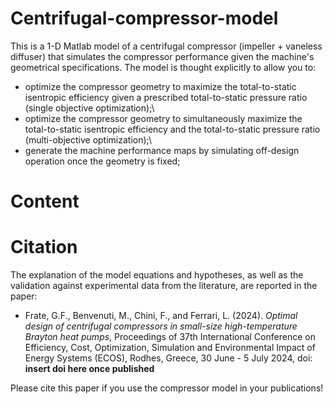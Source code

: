 # Centrifugal-compressor-model
This is a 1-D Matlab model of a centrifugal compressor (impeller + vaneless diffuser) that simulates the compressor performance given the machine's geometrical specifications.
The model is thought explicitly to allow you to:
- optimize the compressor geometry to maximize the total-to-static isentropic efficiency given a prescribed total-to-static pressure ratio (single objective optimization);\
- optimize the compressor geometry to simultaneously maximize the total-to-static isentropic efficiency and the total-to-static pressure ratio (multi-objective optimization);\
- generate the machine performance maps by simulating off-design operation once the geometry is fixed;

# Content

# Citation
The explanation of the model equations and hypotheses, as well as the validation against experimental data from the literature, are reported in the paper:

- Frate, G.F., Benvenuti, M., Chini, F., and Ferrari, L. (2024). _Optimal design of centrifugal compressors in small-size high-temperature Brayton heat pumps_, Proceedings of 37th International Conference on
Efficiency, Cost, Optimization, Simulation and Environmental Impact of Energy Systems (ECOS), Rodhes, Greece, 30 June - 5 July 2024, doi: **insert doi here once published**

Please cite this paper if you use the compressor model in your publications!




